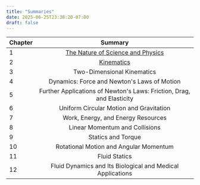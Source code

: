 ```yaml
---
title: "Summaries"
date: 2025-06-25T23:38:20-07:00
draft: false
---
```


| Chapter       |      Summary    | 
| ------------- | :-----------: |
|1              | [The Nature of Science and Physics](/summaries/sum1.pdf)|
|2              | [Kinematics](/summaries/sum2.pdf) | 
|3              | Two-Dimensional Kinematics|
|4              | Dynamics: Force and Newton's Laws of Motion |
|5              | Further Applications of Newton's Laws: Friction, Drag, and Elasticity |
|6              | Uniform Circular Motion and Gravitation|
|7              | Work, Energy, and Energy Resources|
|8              | Linear Momentum and Collisions|
|9              | Statics and Torque|
|10              | Rotational Motion and Angular Momentum|
|11              | Fluid Statics|
|12              | Fluid Dynamics and Its Biological and Medical Applications |





